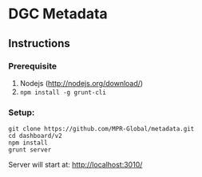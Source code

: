 # DGC Metadata

## Instructions

### Prerequisite
1. Nodejs (http://nodejs.org/download/)
2. ```npm install -g grunt-cli```

### Setup:

```
git clone https://github.com/MPR-Global/metadata.git
cd dashboard/v2
npm install
grunt server
```
Server will start at: 
<http://localhost:3010/>
